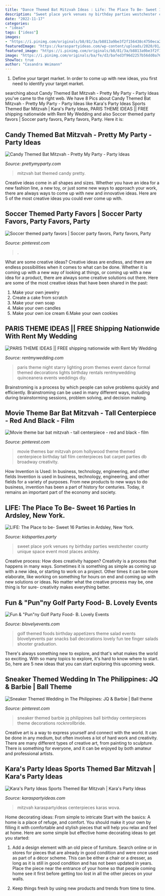 ```yaml
---
title: "Dance Themed Bat Mitzvah Ideas : Life: The Place To Be- Sweet 16 Parties In Ardsley, New York."
description: "Sweet place york venues ny birthday parties westchester county unique space event most places ardsley"
date: "2022-11-17"
categories:
- "ideas"
tags: ["ideas"]
images:
- "https://i.pinimg.com/originals/b8/81/3a/b8813a9be3f2f156438c4750eca2f422.jpg"
featuredImage: "https://karaspartyideas.com/wp-content/uploads/2020/01/Sports-Themed-Bar-Mitzvah-via-Karas-Party-Ideas-KarasPartyIdeas.com3_.jpeg"
featured_image: "https://i.pinimg.com/originals/b8/81/3a/b8813a9be3f2f156438c4750eca2f422.jpg"
image: "https://i.pinimg.com/originals/ba/fe/d3/bafed3f96d2257b56dd0a76047041e83.jpg"
ShowToc: true
author: "Casandra Weimann"
---
```



1. Define your target market. In order to come up with new ideas, you first need to identify your target market.

	

		
searching about Candy Themed Bat Mitzvah - Pretty My Party - Party Ideas you've came to the right web. We have 8 Pics about Candy Themed Bat Mitzvah - Pretty My Party - Party Ideas like Kara&#039;s Party Ideas Sports Themed Bar Mitzvah | Kara&#039;s Party Ideas, PARIS THEME IDEAS || FREE shipping nationwide with Rent My Wedding and also Soccer themed party favors | Soccer party favors, Party favors, Party. Here it is:
		
    
## Candy Themed Bat Mitzvah - Pretty My Party - Party Ideas

<img loading=lazy src="https://zolpwsuwoq-flywheel.netdna-ssl.com/wp-content/uploads/2016/05/candy-themed-bat-mitzvah-7.jpg" onerror="this.onerror=null;this.src='https://tse1.mm.bing.net/th?id=OIP.dUbIX2QCtp_l83tC4I3shwHaKB&amp;pid=15.1';" alt="Candy Themed Bat Mitzvah - Pretty My Party - Party Ideas">

_Source: prettymyparty.com_

>mitzvah bat themed candy pretty. 

	

Creative ideas come in all shapes and sizes. Whether you have an idea for a new fashion line, a new toy, or just some new ways to approach your work, there are always ways to come up with new and innovative ideas. Here are 5 of the most creative ideas you could ever come up with.

    
## Soccer Themed Party Favors | Soccer Party Favors, Party Favors, Party

<img loading=lazy src="https://i.pinimg.com/originals/ba/fe/d3/bafed3f96d2257b56dd0a76047041e83.jpg" onerror="this.onerror=null;this.src='https://tse3.mm.bing.net/th?id=OIP.xVI6S0fZlGHbHm4vpaiY_gHaJ4&amp;pid=15.1';" alt="Soccer themed party favors | Soccer party favors, Party favors, Party">

_Source: pinterest.com_

>. 

	

What are some creative ideas?
Creative ideas are endless, and there are endless possibilities when it comes to what can be done. Whether it is coming up with a new way of looking at things, or coming up with a new idea for a product, there are always some creative solutions out there. Here are some of the most creative ideas that have been shared in the past:
1. Make your own jewelry 
2. Create a cake from scratch 
3. Make your own soap 
4. Make your own candles 
5. Make your own ice cream 
6.Make your own cookies 

    
## PARIS THEME IDEAS || FREE Shipping Nationwide With Rent My Wedding

<img loading=lazy src="http://rentmywedding.com/Images/paris-event-theme.jpg" onerror="this.onerror=null;this.src='https://tse4.mm.bing.net/th?id=OIP.eEFvhkLogJICRxgAyniBuwHaEf&amp;pid=15.1';" alt="PARIS THEME IDEAS || FREE shipping nationwide with Rent My Wedding">

_Source: rentmywedding.com_

>paris theme night starry lighting prom themes event dance formal themed decorations lights birthday rentals rentmywedding quinceanera events weddings diy. 

	

Brainstroming is a process by which people can solve problems quickly and efficiently. Brainstroming can be used in many different ways, including during brainstorming sessions, problem solving, and decision making.

    
## Movie Theme Bar Bat Mitzvah - Tall Centerpiece - Red And Black - Film

<img loading=lazy src="https://i.pinimg.com/originals/7e/1c/13/7e1c131db96b4bc10aa3ddddf7dc7181.jpg" onerror="this.onerror=null;this.src='https://tse2.mm.bing.net/th?id=OIP.U3UoB5xy1vC61rsBxarH1AHaLH&amp;pid=15.1';" alt="Movie theme bar bat mitzvah - tall centerpiece - red and black - film">

_Source: pinterest.com_

>movie themes bar mitzvah prom hollywood theme themed centerpiece birthday tall film centerpieces bat carpet parties db broadway creativity. 

	

How Invention is Used: In business, technology, engineering, and other fields
Invention is used in business, technology, engineering, and other fields for a variety of purposes. From new products to new ways to do business, invention has been a part of history for centuries. Today, it remains an important part of the economy and society.

    
## LIFE: The Place To Be- Sweet 16 Parties In Ardsley, New York.

<img loading=lazy src="https://www.kidsparties.party/uploads/images/life-the-place-to-be-sweet-16-party-places-in-westchester-county-ny.jpg" onerror="this.onerror=null;this.src='https://tse4.mm.bing.net/th?id=OIP.kNTJqs0E6IQuDEnZ5dCsfQHaEo&amp;pid=15.1';" alt="LIFE: The Place to be- Sweet 16 Parties in Ardsley, New York.">

_Source: kidsparties.party_

>sweet place york venues ny birthday parties westchester county unique space event most places ardsley. 

	

Creative process: How does creativity happen?
Creativity is a process that happens in many ways. Sometimes it is something as simple as coming up with a new idea, or starting to work on a project. Other times it can be more elaborate, like working on something for hours on end and coming up with new solutions or ideas. No matter what the creative process may be, one thing is for sure- creativity makes everything better.

    
## Fun &amp; &quot;Pun&quot;ny Golf Party Food- B. Lovely Events

<img loading=lazy src="https://i0.wp.com/blovelyevents.com/wp-content/uploads/2013/04/golf-party-salad-shooters.jpg?fit=650%2C975" onerror="this.onerror=null;this.src='https://tse2.mm.bing.net/th?id=OIP.oz43P4r4nkwwkwwPFiqPuAHaLH&amp;pid=15.1';" alt="Fun &amp; &quot;Pun&quot;ny Golf Party Food- B. Lovely Events">

_Source: blovelyevents.com_

>golf themed foods birthday appetizers theme salad events blovelyevents par snacks ball decorations lovely fun tee finger salads shooter graduation. 

	

There's always something new to explore, and that's what makes the world so exciting. With so many topics to explore, it's hard to know where to start.  So, here are 5 new ideas that you can start exploring this upcoming week.

    
## Sneaker Themed Wedding In The Philippines: JQ &amp; Barbie | Ball Theme

<img loading=lazy src="https://i.pinimg.com/originals/b8/81/3a/b8813a9be3f2f156438c4750eca2f422.jpg" onerror="this.onerror=null;this.src='https://tse4.mm.bing.net/th?id=OIP.TXA5JixLs-GyAb6Zz6ZBnAHaLH&amp;pid=15.1';" alt="Sneaker Themed Wedding in The Philippines: JQ &amp; Barbie | Ball theme">

_Source: pinterest.com_

>sneaker themed barbie jq philippines ball birthday centerpieces theme decorations rocknrollbride. 

	

Creative art is a way to express yourself and connect with the world. It can be done in any medium, but often involves a lot of hard work and creativity. There are many different types of creative art, from painting to sculpture. There is something for everyone, and it can be enjoyed by both amateur and professional artists.

    
## Kara&#039;s Party Ideas Sports Themed Bar Mitzvah | Kara&#039;s Party Ideas

<img loading=lazy src="https://karaspartyideas.com/wp-content/uploads/2020/01/Sports-Themed-Bar-Mitzvah-via-Karas-Party-Ideas-KarasPartyIdeas.com3_.jpeg" onerror="this.onerror=null;this.src='https://tse1.mm.bing.net/th?id=OIP.mEEbJCJgLnoe1ekielizcgHaE8&amp;pid=15.1';" alt="Kara&#039;s Party Ideas Sports Themed Bar Mitzvah | Kara&#039;s Party Ideas">

_Source: karaspartyideas.com_

>mitzvah karaspartyideas centerpieces karas wova. 

	

Home decorating ideas: From simple to intricate
Start with the basics: A home is a place of refuge, and comfort. You should make it your own by filling it with comfortable and stylish pieces that will help you relax and feel at home. Here are some simple but effective home decorating ideas to get you started:
1. Add a design element with an old piece of furniture. Search online or in stores for pieces that are already in good condition and were once used as part of a décor scheme. This can be either a chair or a dresser, as long as it is still in good condition and has not been updated in years. Place the piece near the entrance of your home so that people coming home see it first before getting too lost in all the other pieces on your walls.

2. Keep things fresh by using new products and trends from time to time.

